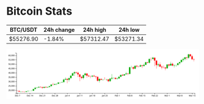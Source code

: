 # Bitcoin Stats

BTC/USDT|24h change|24h high|24h low|
|---|---|---|---|
|$55276.90|-1.84%|$57312.47|$53271.34|

<img src="./chart.svg">
